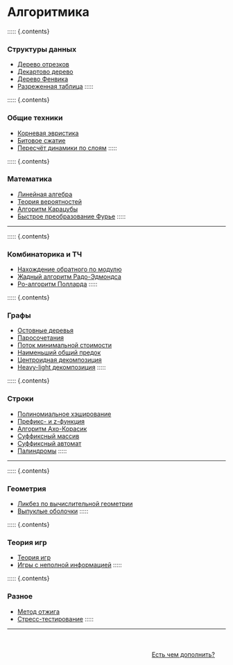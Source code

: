 # Алгоритмика

::::: {.contents}
### Структуры данных

* [Дерево отрезков](https://algorithmica.org/ru/segtree)
* [Декартово дерево](https://algorithmica.org/ru/treap)
* [Дерево Фенвика](https://algorithmica.org/ru/fenwick)
* [Разреженная таблица](https://algorithmica.org/ru/sparse-table)
:::::

::::: {.contents}
### Общие техники

* [Корневая эвристика](https://algorithmica.org/ru/sqrt)
* [Битовое сжатие](https://algorithmica.org/ru/bitset)
* [Пересчёт динамики по слоям](https://algorithmica.org/ru/dp-optimizations)
:::::

::::: {.contents}
### Математика

* [Линейная алгебра](https://algorithmica.org/ru/linalg)
* [Теория вероятностей](https://algorithmica.org/ru/probability)
* [Алгоритм Карацубы](https://algorithmica.org/ru/karatsuba)
* [Быстрое преобразование Фурье](https://algorithmica.org/ru/fft)
:::::

---

::::: {.contents}
### Комбинаторика и ТЧ

* [Нахождение обратного по модулю](https://algorithmica.org/ru/reciprocal)
* [Жадный алгоритм Радо-Эдмондса](https://algorithmica.org/ru/matroid)
* [Ро-алгоритм Полларда](https://algorithmica.org/ru/pollard)
:::::

::::: {.contents}
### Графы

* [Остовные деревья](https://algorithmica.org/ru/mst)
* [Паросочетания](https://algorithmica.org/ru/matching)
* [Поток минимальной стоимости](https://algorithmica.org/ru/mincost-maxflow)
* [Наименьший общий предок](https://algorithmica.org/ru/lca)
* [Центроидная декомпозиция](https://algorithmica.org/ru/centroid)
* [Heavy-light декомпозиция](https://algorithmica.org/ru/hld)
:::::

::::: {.contents}
### Строки

* [Полиномиальное хэширование](https://algorithmica.org/ru/hashing)
* [Префикс- и z-функция](https://algorithmica.org/ru/strings)
* [Алгоритм Ахо-Корасик](https://algorithmica.org/ru/aho-corasick)
* [Суффиксный массив](https://algorithmica.org/ru/suffix-array)
* [Суффиксный автомат](https://algorithmica.org/ru/suffix-automaton)
* [Палиндромы](https://algorithmica.org/ru/palindromes)
:::::

---

::::: {.contents}
### Геометрия

* [Ликбез по вычислительной геометрии](https://algorithmica.org/ru/geometry)
* [Выпуклые оболочки](https://algorithmica.org/ru/convex-hulls)
:::::

::::: {.contents}
### Теория игр

* [Теория игр](https://algorithmica.org/ru/games)
* [Игры с неполной информацией](https://algorithmica.org/ru/imperfect-information)
:::::

::::: {.contents}
### Разное

* [Метод отжига](https://algorithmica.org/ru/annealing)
* [Стресс-тестирование](https://algorithmica.org/ru/stress-test)
:::::

---

<div style='margin-top: 50px; margin-right: 25px; text-align: right'>
<a href='https://github.com/algorithmica-org/articles'>Есть чем дополнить?</a>
</div>
